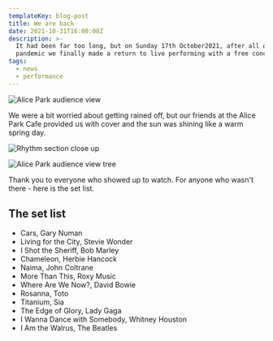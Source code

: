 ```yaml
---
templateKey: blog-post
title: We are back
date: 2021-10-31T16:00:00Z
description: >-
  It had been far too long, but on Sunday 17th October2021, after all of the disruption of the
  pandemic we finally made a return to live performing with a free concert in Alice Park.
tags:
  - news
  - performance
---
```


![Alice Park audience view](/img/2021-oct-alice-park-audience-view-far.jpg 'Alice Park audience view')

We were a bit worried about getting rained off, but our friends at the Alice Park Cafe provided us with cover and the sun was shining like a warm spring day.

![Rhythm section close up](/img/2021-oct-alice-park-audience-view-tree.jpg 'Rhythm section close up')

![Alice Park audience view tree](/img/2021-oct-alice-park-audience-view-tree.jpg 'Alice Park audience view tree')

Thank you to everyone who showed up to watch. For anyone who wasn't there - here is the set list.

## The set list

* Cars, Gary Numan
* Living for the City, Stevie Wonder
* I Shot the Sheriff, Bob Marley
* Chameleon, Herbie Hancock
* Naima, John Coltrane
* More Than This, Roxy Music
* Where Are We Now?, David Bowie
* Rosanna, Toto
* Titanium, Sia
* The Edge of Glory, Lady Gaga
* I Wanna Dance with Somebody, Whitney Houston
* I Am the Walrus, The Beatles
